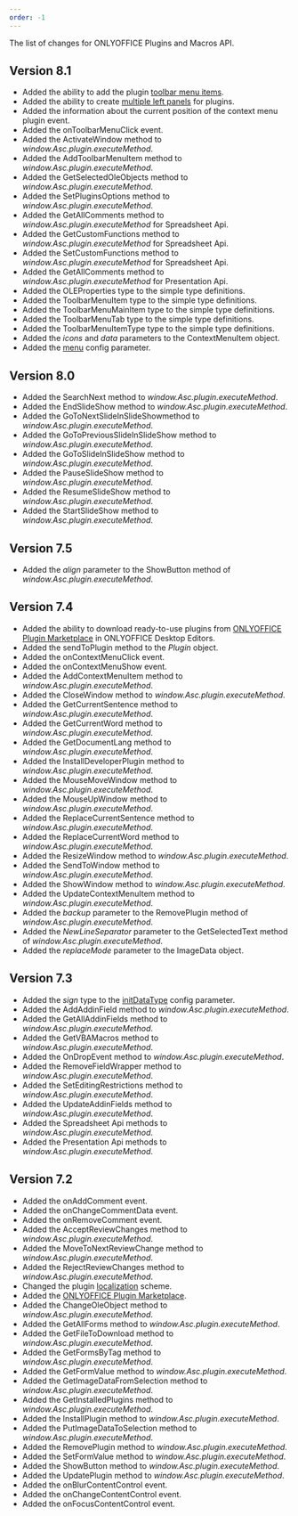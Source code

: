 ```yaml
---
order: -1
---
```


The list of changes for ONLYOFFICE Plugins and Macros API.

## Version 8.1

- Added the ability to add the plugin [toolbar menu items](../../Customization/Toolbar/index.md).
- Added the ability to create [multiple left panels](../../Structure/Manifest/Variations/index.md) for plugins.
- Added the information about the current position of the context menu plugin event.
- Added the onToolbarMenuClick event.
- Added the ActivateWindow method to *window\.Asc.plugin.executeMethod*.
- Added the AddToolbarMenuItem method to *window\.Asc.plugin.executeMethod*.
- Added the GetSelectedOleObjects method to *window\.Asc.plugin.executeMethod*.
- Added the SetPluginsOptions method to *window\.Asc.plugin.executeMethod*.
- Added the GetAllComments method to *window\.Asc.plugin.executeMethod* for Spreadsheet Api.
- Added the GetCustomFunctions method to *window\.Asc.plugin.executeMethod* for Spreadsheet Api.
- Added the SetCustomFunctions method to *window\.Asc.plugin.executeMethod* for Spreadsheet Api.
- Added the GetAllComments method to *window\.Asc.plugin.executeMethod* for Presentation Api.
- Added the OLEProperties type to the simple type definitions.
- Added the ToolbarMenuItem type to the simple type definitions.
- Added the ToolbarMenuMainItem type to the simple type definitions.
- Added the ToolbarMenuTab type to the simple type definitions.
- Added the ToolbarMenuItemType type to the simple type definitions.
- Added the *icons* and *data* parameters to the ContextMenuItem object.
- Added the [menu](../../Structure/Manifest/index.md#variationsmenu) config parameter.

## Version 8.0

- Added the SearchNext method to *window\.Asc.plugin.executeMethod*.
- Added the EndSlideShow method to *window\.Asc.plugin.executeMethod*.
- Added the GoToNextSlideInSlideShowmethod to *window\.Asc.plugin.executeMethod*.
- Added the GoToPreviousSlideInSlideShow method to *window\.Asc.plugin.executeMethod*.
- Added the GoToSlideInSlideShow method to *window\.Asc.plugin.executeMethod*.
- Added the PauseSlideShow method to *window\.Asc.plugin.executeMethod*.
- Added the ResumeSlideShow method to *window\.Asc.plugin.executeMethod*.
- Added the StartSlideShow method to *window\.Asc.plugin.executeMethod*.

## Version 7.5

- Added the *align* parameter to the ShowButton method of *window\.Asc.plugin.executeMethod*.

## Version 7.4

- Added the ability to download ready-to-use plugins from [ONLYOFFICE Plugin Marketplace](../../Tutorials/Installing/ONLYOFFICE%20Desktop%20Editors/index.md#adding-plugins-through-the-plugin-manager) in ONLYOFFICE Desktop Editors.
- Added the sendToPlugin method to the *Plugin* object.
- Added the onContextMenuClick event.
- Added the onContextMenuShow event.
- Added the AddContextMenuItem method to *window\.Asc.plugin.executeMethod*.
- Added the CloseWindow method to *window\.Asc.plugin.executeMethod*.
- Added the GetCurrentSentence method to *window\.Asc.plugin.executeMethod*.
- Added the GetCurrentWord method to *window\.Asc.plugin.executeMethod*.
- Added the GetDocumentLang method to *window\.Asc.plugin.executeMethod*.
- Added the InstallDeveloperPlugin method to *window\.Asc.plugin.executeMethod*.
- Added the MouseMoveWindow method to *window\.Asc.plugin.executeMethod*.
- Added the MouseUpWindow method to *window\.Asc.plugin.executeMethod*.
- Added the ReplaceCurrentSentence method to *window\.Asc.plugin.executeMethod*.
- Added the ReplaceCurrentWord method to *window\.Asc.plugin.executeMethod*.
- Added the ResizeWindow method to *window\.Asc.plugin.executeMethod*.
- Added the SendToWindow method to *window\.Asc.plugin.executeMethod*.
- Added the ShowWindow method to *window\.Asc.plugin.executeMethod*.
- Added the UpdateContextMenuItem method to *window\.Asc.plugin.executeMethod*.
- Added the *backup* parameter to the RemovePlugin method of *window\.Asc.plugin.executeMethod*.
- Added the *NewLineSeparator* parameter to the GetSelectedText method of *window\.Asc.plugin.executeMethod*.
- Added the *replaceMode* parameter to the ImageData object.

## Version 7.3

- Added the *sign* type to the [initDataType](../../Structure/Manifest/index.md#variationsinitdatatype) config parameter.
- Added the AddAddinField method to *window\.Asc.plugin.executeMethod*.
- Added the GetAllAddinFields method to *window\.Asc.plugin.executeMethod*.
- Added the GetVBAMacros method to *window\.Asc.plugin.executeMethod*.
- Added the OnDropEvent method to *window\.Asc.plugin.executeMethod*.
- Added the RemoveFieldWrapper method to *window\.Asc.plugin.executeMethod*.
- Added the SetEditingRestrictions method to *window\.Asc.plugin.executeMethod*.
- Added the UpdateAddinFields method to *window\.Asc.plugin.executeMethod*.
- Added the Spreadsheet Api methods to *window\.Asc.plugin.executeMethod*.
- Added the Presentation Api methods to *window\.Asc.plugin.executeMethod*.

## Version 7.2

- Added the onAddComment event.
- Added the onChangeCommentData event.
- Added the onRemoveComment event.
- Added the AcceptReviewChanges method to *window\.Asc.plugin.executeMethod*.
- Added the MoveToNextReviewChange method to *window\.Asc.plugin.executeMethod*.
- Added the RejectReviewChanges method to *window\.Asc.plugin.executeMethod*.
- Changed the plugin [localization](../../Structure/Localization/index.md) scheme.
- Added the [ONLYOFFICE Plugin Marketplace](../../Tutorials/Installing/ONLYOFFICE%20Docs%20on-premises/index.md#adding-plugins-through-the-plugin-manager).
- Added the ChangeOleObject method to *window\.Asc.plugin.executeMethod*.
- Added the GetAllForms method to *window\.Asc.plugin.executeMethod*.
- Added the GetFileToDownload method to *window\.Asc.plugin.executeMethod*.
- Added the GetFormsByTag method to *window\.Asc.plugin.executeMethod*.
- Added the GetFormValue method to *window\.Asc.plugin.executeMethod*.
- Added the GetImageDataFromSelection method to *window\.Asc.plugin.executeMethod*.
- Added the GetInstalledPlugins method to *window\.Asc.plugin.executeMethod*.
- Added the InstallPlugin method to *window\.Asc.plugin.executeMethod*.
- Added the PutImageDataToSelection method to *window\.Asc.plugin.executeMethod*.
- Added the RemovePlugin method to *window\.Asc.plugin.executeMethod*.
- Added the SetFormValue method to *window\.Asc.plugin.executeMethod*.
- Added the ShowButton method to *window\.Asc.plugin.executeMethod*.
- Added the UpdatePlugin method to *window\.Asc.plugin.executeMethod*.
- Added the onBlurContentControl event.
- Added the onChangeContentControl event.
- Added the onFocusContentControl event.
